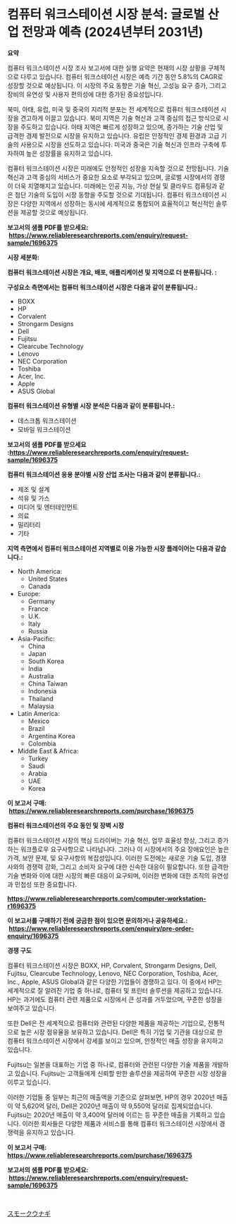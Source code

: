 <p><h1>컴퓨터 워크스테이션 시장 분석: 글로벌 산업 전망과 예측 (2024년부터 2031년)</h1></p><p><strong>요약</strong></p>
<p><p>컴퓨터 워크스테이션 시장 조사 보고서에 대한 실행 요약은 현재의 시장 상황을 구체적으로 다루고 있습니다. 컴퓨터 워크스테이션 시장은 예측 기간 동안 5.8%의 CAGR로 성장할 것으로 예상됩니다. 이 시장의 주요 동향은 기술 혁신, 고성능 요구 증가, 그리고 장비의 유연성 및 사용자 편의성에 대한 증가된 중요성입니다.</p><p>북미, 아태, 유럽, 미국 및 중국의 지리적 분포는 전 세계적으로 컴퓨터 워크스테이션 시장을 견고하게 이끌고 있습니다. 북미 지역은 기술 혁신과 고객 중심의 접근 방식으로 시장을 주도하고 있습니다. 아태 지역은 빠르게 성장하고 있으며, 증가하는 기술 산업 및 급격한 경제 발전으로 시장을 유지하고 있습니다. 유럽은 안정적인 경제 환경과 고급 기술의 사용으로 시장을 선도하고 있습니다. 미국과 중국은 기술 혁신과 인프라 구축에 투자하여 높은 성장률을 유지하고 있습니다.</p><p>컴퓨터 워크스테이션 시장은 미래에도 안정적인 성장을 지속할 것으로 전망됩니다. 기술 혁신과 고객 중심의 서비스가 중요한 요소로 부각되고 있으며, 글로벌 시장에서의 경쟁이 더욱 치열해지고 있습니다. 미래에는 인공 지능, 가상 현실 및 클라우드 컴퓨팅과 같은 첨단 기술의 도입이 시장 동향을 주도할 것으로 기대됩니다. 컴퓨터 워크스테이션 시장은 다양한 지역에서 성장하는 동시에 세계적으로 통합되어 효율적이고 혁신적인 솔루션을 제공할 것으로 예상됩니다.</p></p>
<p><strong>보고서의 샘플 PDF를 받으세요: &nbsp;<a href="https://www.reliableresearchreports.com/enquiry/request-sample/1696375">https://www.reliableresearchreports.com/enquiry/request-sample/1696375</a></strong></p>
<p><strong>시장 세분화:</strong></p>
<p><strong> 컴퓨터 워크스테이션 시장은 개요, 배포, 애플리케이션 및 지역으로 더 분류됩니다. :</strong></p>
<p><strong>구성요소 측면에서는 컴퓨터 워크스테이션 시장은 다음과 같이 분류됩니다.:</strong></p>
<p><ul><li>BOXX</li><li>HP</li><li>Corvalent</li><li>Strongarm Designs</li><li>Dell</li><li>Fujitsu</li><li>Clearcube Technology</li><li>Lenovo</li><li>NEC Corporation</li><li>Toshiba</li><li>Acer, Inc.</li><li>Apple</li><li>ASUS Global</li></ul></p>
<p><strong> 컴퓨터 워크스테이션 유형별 시장 분석은 다음과 같이 분류됩니다.:</strong></p>
<p><ul><li>데스크톱 워크스테이션</li><li>모바일 워크스테이션</li></ul></p>
<p><strong>보고서의 샘플 PDF를 받으세요 :<a href="https://www.reliableresearchreports.com/enquiry/request-sample/1696375">https://www.reliableresearchreports.com/enquiry/request-sample/1696375</a></strong></p>
<p><strong> 컴퓨터 워크스테이션 응용 분야별 시장 산업 조사는 다음과 같이 분류됩니다.:</strong></p>
<p><ul><li>제조 및 설계</li><li>석유 및 가스</li><li>미디어 및 엔터테인먼트</li><li>의료</li><li>밀리터리</li><li>기타</li></ul></p>
<p><strong>지역 측면에서 컴퓨터 워크스테이션 지역별로 이용 가능한 시장 플레이어는 다음과 같습니다.:</strong></p>
<p><ul>
    <li>
        North America:
        <ul>
            <li>United States</li>
            <li>Canada</li>
        </ul>
    </li>
    <li>
        Europe:
        <ul>
            <li>Germany</li>
            <li>France</li>
            <li>U.K.</li>
            <li>Italy</li>
            <li>Russia</li>
        </ul>
    </li>
    <li>
        Asia-Pacific:
        <ul>
            <li>China</li>
            <li>Japan</li>
            <li>South Korea</li>
            <li>India</li>
            <li>Australia</li>
            <li>China Taiwan</li>
            <li>Indonesia</li>
            <li>Thailand</li>
            <li>Malaysia</li>
        </ul>
    </li>
    <li>
        Latin America:
        <ul>
            <li>Mexico</li>
            <li>Brazil</li>
            <li>Argentina Korea</li>
            <li>Colombia</li>
        </ul>
    </li>
    <li>
        Middle East & Africa:
        <ul>
            <li>Turkey</li>
            <li>Saudi</li>
            <li>Arabia</li>
            <li>UAE</li>
            <li>Korea</li>
        </ul>
    </li>
    </ul></p>
<p><strong>이 보고서 구매: &nbsp;<a href="https://www.reliableresearchreports.com/purchase/1696375">https://www.reliableresearchreports.com/purchase/1696375</a></strong></p>
<p><strong>컴퓨터 워크스테이션의 주요 동인 및 장벽 시장</strong></p>
<p><p>컴퓨터 워크스테이션 시장의 핵심 드라이버는 기술 혁신, 업무 효율성 향상, 그리고 증가하는 워크플로우 요구사항으로 나타납니다. 그러나 이 시장에서의 주요 장애요인은 높은 가격, 보안 문제, 및 요구사항의 복잡성입니다. 이러한 도전에는 새로운 기술 도입, 경쟁사와의 경쟁력 강화, 그리고 소비자 요구에 대한 신속한 대응이 필요합니다. 또한 급격한 기술 변화와 이에 대한 시장의 빠른 대응이 요구되며, 이러한 변화에 대한 조직의 유연성과 민첩성 또한 중요합니다.</p></p>
<p><strong><a href="https://www.reliableresearchreports.com/computer-workstation-r1696375">https://www.reliableresearchreports.com/computer-workstation-r1696375</a></strong></p>
<p><strong>이 보고서를 구매하기 전에 궁금한 점이 있으면 문의하거나 공유하세요.: &nbsp;<a href="https://www.reliableresearchreports.com/enquiry/pre-order-enquiry/1696375">https://www.reliableresearchreports.com/enquiry/pre-order-enquiry/1696375</a></strong></p>
<p><strong>경쟁 구도</strong></p>
<p><p>컴퓨터 워크스테이션 시장은 BOXX, HP, Corvalent, Strongarm Designs, Dell, Fujitsu, Clearcube Technology, Lenovo, NEC Corporation, Toshiba, Acer, Inc., Apple, ASUS Global과 같은 다양한 기업들이 경쟁하고 있다. 이 중에서 HP는 세계적으로 잘 알려진 기업 중 하나로, 컴퓨터 및 프린터 솔루션을 제공하고 있습니다. HP는 과거에도 컴퓨터 관련 제품으로 시장에서 큰 성과를 거두었으며, 꾸준한 성장을 보여주고 있습니다. </p><p>또한 Dell은 전 세계적으로 컴퓨터와 관련된 다양한 제품을 제공하는 기업으로, 전통적으로 높은 시장 점유율을 보유하고 있습니다. Dell은 특히 기업 및 기관을 대상으로 한 컴퓨터 워크스테이션 시장에서 강세를 보이고 있으며, 안정적인 매출 성장을 유지하고 있습니다.</p><p>Fujitsu는 일본을 대표하는 기업 중 하나로, 컴퓨터와 관련된 다양한 기술 제품을 개발하고 있습니다. Fujitsu는 고객들에게 신뢰할 만한 솔루션을 제공하여 꾸준한 시장 성장을 이루고 있습니다.</p><p>이러한 기업들 중 일부는 최근의 매출액을 기준으로 살펴보면, HP의 경우 2020년 매출이 약 5,620억 달러, Dell은 2020년 매출이 약 9,550억 달러로 집계되었습니다. Fujitsu는 2020년 매출이 약 3,400억 달러에 이르는 등 꾸준한 매출을 기록하고 있습니다. 이러한 회사들은 다양한 제품과 서비스를 통해 컴퓨터 워크스테이션 시장에서 경쟁력을 유지하고 있습니다.</p></p>
<p><strong>이 보고서 구매: &nbsp; <a href="https://www.reliableresearchreports.com/purchase/1696375">https://www.reliableresearchreports.com/purchase/1696375</a></strong></p>
<p><strong>보고서의 샘플 PDF를 받으세요: &nbsp;<a href="https://www.reliableresearchreports.com/enquiry/request-sample/1696375">https://www.reliableresearchreports.com/enquiry/request-sample/1696375</a></strong><strong></strong></p>
<p>&nbsp;</p>
<p><p><a href="https://github.com/ppmazlotr77499/Market-Research-Report-List-1/blob/main/498995022878.md">スモークウナギ</a></p></p>